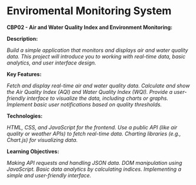 # Enviromental Monitoring System
**CBP02 - Air and Water Quality Index and Environment Monitoring:**

**Description:**

_Build a simple application that monitors and displays air and water quality data. This project will introduce you to working with real-time data, basic analytics, and user interface design._

**Key Features:**

_Fetch and display real-time air and water quality data.
Calculate and show the Air Quality Index (AQI) and Water Quality Index (WQI).
Provide a user-friendly interface to visualize the data, including charts or graphs.
Implement basic user notifications based on quality thresholds._

**Technologies:**

_HTML, CSS, and JavaScript for the frontend.
Use a public API (like air quality or weather APIs) to fetch real-time data.
Charting libraries (e.g., Chart.js) for visualizing data._


**Learning Objectives:**

_Making API requests and handling JSON data.
DOM manipulation using JavaScript.
Basic data analytics by calculating indices.
Implementing a simple and user-friendly interface._
